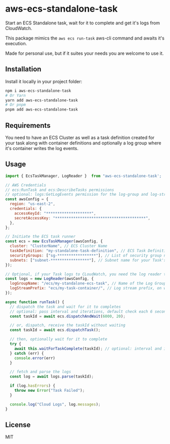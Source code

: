 # aws-ecs-standalone-task

Start an ECS Standalone task, wait for it to complete and get it's logs from CloudWatch.

This package mimics the `aws ecs run-task` aws-cli command and awaits it's execution.

Made for personal use, but if it suites your needs you are welcome to use it.

## Installation

Install it locally in your project folder:

```bash
npm i aws-ecs-standalone-task
# Or Yarn
yarn add aws-ecs-standalone-task
# Or pnpm
pnpm add aws-ecs-standalone-task
```

## Requirements

You need to have an ECS Cluster as well as a task definition created for your task along with container definitions and optionally a log group where it's container writes the log events.

## Usage

```js
import { EcsTaskManager, LogReader }  from "aws-ecs-standalone-task';

// AWS Credentials
// ecs:RunTask and ecs:DescribeTasks permissions
// optional: logs:GetLogEvents permission for the log-group and log-stream
const awsConfig = {
  region: "us-east-2",
  credentials: {
    accessKeyId: "********************",
    secretAccessKey: "****************************************",
  },
};

// Initiate the ECS task runner
const ecs = new EcsTaskManager(awsConfig, {
  cluster: "ClusterName", // ECS Cluster Name
  taskDefinition: "my-standalone-task-definition", // ECS Task Definition Name
  securityGroups: ["sg-*****************"], // List of security group names for your Task's networkConfiguration.awsvpcConfiguration
  subnets: ["subnet-*****************"], // Subnet name for your Task's networkConfiguration.awsvpcConfiguration
});

// Optional, if your Task logs to CLoudWatch, you need the log reader to check it's logs once it completes
const logs = new LogReader(awsConfig, {
  logGroupName: "/ecs/my-standalone-ecs-task", // Name of the Log Group
  logStreamPrefix: "ecs/my-task-container/", // Log stream prefix, on which the Task ID is added
});

async function runTask() {
  // dispatch the task and wait for it to completes
  // optional: pass interval and iterations, default check each 6 seconds for 20 times or throw an error
  const taskId = await ecs.dispatchAndWait(6000, 20);

  // or, dispatch, receive the taskId without waiting
  const taskId = await ecs.dispatchTask();

  // then, optionally wait for it to complete
  try {
    await this.waitForTaskComplete(taskId); // optional: interval and iterations
  } catch (err) {
    console.error(err)
  }

  // fetch and parse the logs
  const log = await logs.parse(taskId);

  if (log.hasErrors) {
    throw new Error("Task Failed");
  }

  console.log("Cloud Logs", log.messages);
}
```

## License

MIT
